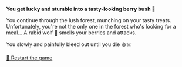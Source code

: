 **You get lucky and stumble into a tasty-looking berry bush 🍇**

You continue through the lush forest, munching on your tasty treats.  
Unfortunately, you're not the only one in the forest who's looking for a meal...
A rabid wolf 🐺 smells your berries and attacks.

You slowly and painfully bleed out until you die 🩸☠️

[🔄 Restart the game](../../begin-journey.md) 